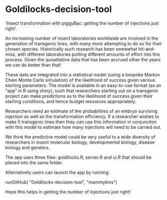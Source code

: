 # Goldilocks-decision-tool
‘Insect transformation with piggyBac: getting the number of injections just right’. 

An increasing number of insect laboratories worldwide are involved in the generation of transgenic lines, with many more attempting to do so for their chosen species. Historically such research has been somewhat hit-and-miss, with different laboratories putting different amounts of effort into this process. Given the qunatitative data that has been accrued other the years we can do better than that!

These data are integrated into a statistical model (using a bespoke Markov Chain Monte Carlo simulation) of the likelihood of success given various starting parameters. The model is available in an easy-to-use format (as an “app” in R using shiny), such that researchers starting out on a transgenic project can make predictions as to the likelihood of success given their starting conditions, and hence budget resources appropriately.

Researchers need an estimate of the probabilities of an embryo surviving injection as well as the transformation efficiency. If a researcher wishes to make 5 transgenic lines then they can use this information in conjunciton with this model to estimate how many injections will need to be carried out.

We think the predictive model could be very useful to a wide diversity of researchers in insect molecular biology, developmental biology, disease biology and genetics.

The app uses three files: goldilocks.R, server.R and ui.R that should be placed into the same folder.

Alternatively users can launch the app by running:

runGitHub( "Goldilocks-decision-tool", "mammykins")

Hope this helps in getting the number of injections just right!

